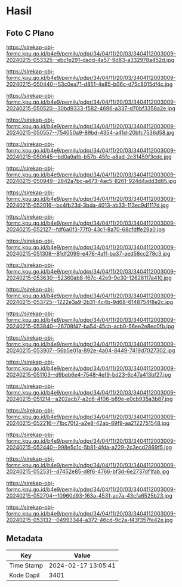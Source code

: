 # Hasil

## Foto C Plano

https://sirekap-obj-formc.kpu.go.id/b4e9/pemilu/pdpr/34/04/11/20/03/3404112003009-20240215-053325--ebc1e291-dadd-4a57-9d83-a332978a452d.jpg

https://sirekap-obj-formc.kpu.go.id/b4e9/pemilu/pdpr/34/04/11/20/03/3404112003009-20240215-050440--53c0ea71-d851-4e85-b06c-d75c8015df4c.jpg

https://sirekap-obj-formc.kpu.go.id/b4e9/pemilu/pdpr/34/04/11/20/03/3404112003009-20240215-050520--30bd9333-f582-4696-a337-d70bf3358a2e.jpg

https://sirekap-obj-formc.kpu.go.id/b4e9/pemilu/pdpr/34/04/11/20/03/3404112003009-20240215-050557--754050a9-89bd-4354-a41d-20bfc7536d58.jpg

https://sirekap-obj-formc.kpu.go.id/b4e9/pemilu/pdpr/34/04/11/20/03/3404112003009-20240215-050645--bd0a9afb-b57b-45fc-a8ad-2c31459f3cdc.jpg

https://sirekap-obj-formc.kpu.go.id/b4e9/pemilu/pdpr/34/04/11/20/03/3404112003009-20240215-050949--2842a7bc-a473-4ac5-8261-924d4add3d85.jpg

https://sirekap-obj-formc.kpu.go.id/b4e9/pemilu/pdpr/34/04/11/20/03/3404112003009-20240215-052016--bc4fb23d-3bda-4013-ab33-113ec9d1117d.jpg

https://sirekap-obj-formc.kpu.go.id/b4e9/pemilu/pdpr/34/04/11/20/03/3404112003009-20240215-052127--fdf6a0f3-77f0-43c1-8a70-68cfdffe29a0.jpg

https://sirekap-obj-formc.kpu.go.id/b4e9/pemilu/pdpr/34/04/11/20/03/3404112003009-20240215-051308--81df2099-e476-4a1f-ba37-aed58cc278c3.jpg

https://sirekap-obj-formc.kpu.go.id/b4e9/pemilu/pdpr/34/04/11/20/03/3404112003009-20240215-053630--52360ab8-f67c-42e9-9e30-12628117a410.jpg

https://sirekap-obj-formc.kpu.go.id/b4e9/pemilu/pdpr/34/04/11/20/03/3404112003009-20240215-053725--1222e3a9-2b31-4c4b-9d68-6148754f8e2c.jpg

https://sirekap-obj-formc.kpu.go.id/b4e9/pemilu/pdpr/34/04/11/20/03/3404112003009-20240215-053840--26708f47-ba54-45cb-acb0-56ee2e8ec0fb.jpg

https://sirekap-obj-formc.kpu.go.id/b4e9/pemilu/pdpr/34/04/11/20/03/3404112003009-20240215-053907--56b5e01a-892e-4a04-8449-7419d7027302.jpg

https://sirekap-obj-formc.kpu.go.id/b4e9/pemilu/pdpr/34/04/11/20/03/3404112003009-20240215-051103--d9beb6e4-7548-4ef9-bd23-6c47a413bf27.jpg

https://sirekap-obj-formc.kpu.go.id/b4e9/pemilu/pdpr/34/04/11/20/03/3404112003009-20240215-051214--a202acb7-a2c6-4f06-b89e-e0cb935a3b87.jpg

https://sirekap-obj-formc.kpu.go.id/b4e9/pemilu/pdpr/34/04/11/20/03/3404112003009-20240215-052216--71bc70f2-a2e8-42ab-89f9-aa2122751548.jpg

https://sirekap-obj-formc.kpu.go.id/b4e9/pemilu/pdpr/34/04/11/20/03/3404112003009-20240215-052440--998e5c1c-5b81-4fda-a229-2c3ecd2869f5.jpg

https://sirekap-obj-formc.kpu.go.id/b4e9/pemilu/pdpr/34/04/11/20/03/3404112003009-20240215-052531--d7452e85-d8f6-4766-bf3d-6e2737df1fab.jpg

https://sirekap-obj-formc.kpu.go.id/b4e9/pemilu/pdpr/34/04/11/20/03/3404112003009-20240215-052704--10960d93-163a-4531-ac7a-43cfa6525b23.jpg

https://sirekap-obj-formc.kpu.go.id/b4e9/pemilu/pdpr/34/04/11/20/03/3404112003009-20240215-053132--04993344-a372-46cd-9c2a-f43f357fe42e.jpg


## Metadata

| Key        | Value               |
| ---------- | ------------------- |
| Time Stamp | 2024-02-17 13:05:41 |
| Kode Dapil | 3401                |



